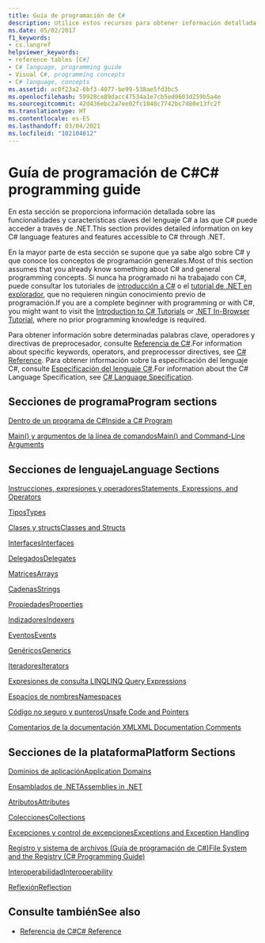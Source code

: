 ```yaml
---
title: Guía de programación de C#
description: Utilice estos recursos para obtener información detallada sobre las funcionalidades y características claves del lenguaje C# a las que C# puede acceder a través de .NET.
ms.date: 05/02/2017
f1_keywords:
- cs.langref
helpviewer_keywords:
- reference tables [C#]
- C# language, programming guide
- Visual C#, programming concepts
- C# language, concepts
ms.assetid: ac0f23a2-6bf3-4077-be99-538ae5fd3bc5
ms.openlocfilehash: 59928ce89dacc47534a1e7cb5ed0603d259b5a4e
ms.sourcegitcommit: 42d436ebc2a7ee02fc1848c7742bc7d80e13fc2f
ms.translationtype: HT
ms.contentlocale: es-ES
ms.lasthandoff: 03/04/2021
ms.locfileid: "102104812"
---
```

# <a name="c-programming-guide"></a><span data-ttu-id="44d5f-103">Guía de programación de C#</span><span class="sxs-lookup"><span data-stu-id="44d5f-103">C# programming guide</span></span>

<span data-ttu-id="44d5f-104">En esta sección se proporciona información detallada sobre las funcionalidades y características claves del lenguaje C# a las que C# puede acceder a través de .NET.</span><span class="sxs-lookup"><span data-stu-id="44d5f-104">This section provides detailed information on key C# language features and features accessible to C# through .NET.</span></span>  
  
 <span data-ttu-id="44d5f-105">En la mayor parte de esta sección se supone que ya sabe algo sobre C# y que conoce los conceptos de programación generales.</span><span class="sxs-lookup"><span data-stu-id="44d5f-105">Most of this section assumes that you already know something about C# and general programming concepts.</span></span> <span data-ttu-id="44d5f-106">Si nunca ha programado ni ha trabajado con C#, puede consultar los tutoriales de [introducción a C#](../tour-of-csharp/tutorials/index.md) o el [tutorial de .NET en explorador](https://dotnet.microsoft.com/learn/dotnet/in-browser-tutorial/1), que no requieren ningún conocimiento previo de programación.</span><span class="sxs-lookup"><span data-stu-id="44d5f-106">If you are a complete beginner with programming or with C#, you might want to visit the [Introduction to C# Tutorials](../tour-of-csharp/tutorials/index.md) or [.NET In-Browser Tutorial](https://dotnet.microsoft.com/learn/dotnet/in-browser-tutorial/1), where no prior programming knowledge is required.</span></span>  
  
 <span data-ttu-id="44d5f-107">Para obtener información sobre determinadas palabras clave, operadores y directivas de preprocesador, consulte [Referencia de C#](../language-reference/index.md).</span><span class="sxs-lookup"><span data-stu-id="44d5f-107">For information about specific keywords, operators, and preprocessor directives, see [C# Reference](../language-reference/index.md).</span></span> <span data-ttu-id="44d5f-108">Para obtener información sobre la especificación del lenguaje C#, consulte [Especificación del lenguaje C#](/dotnet/csharp/language-reference/language-specification/introduction).</span><span class="sxs-lookup"><span data-stu-id="44d5f-108">For information about the C# Language Specification, see [C# Language Specification](/dotnet/csharp/language-reference/language-specification/introduction).</span></span>  
  
## <a name="program-sections"></a><span data-ttu-id="44d5f-109">Secciones de programa</span><span class="sxs-lookup"><span data-stu-id="44d5f-109">Program sections</span></span>

[<span data-ttu-id="44d5f-110">Dentro de un programa de C#</span><span class="sxs-lookup"><span data-stu-id="44d5f-110">Inside a C# Program</span></span>](./inside-a-program/index.md)  
  
[<span data-ttu-id="44d5f-111">Main() y argumentos de la línea de comandos</span><span class="sxs-lookup"><span data-stu-id="44d5f-111">Main() and Command-Line Arguments</span></span>](./main-and-command-args/index.md)  

## <a name="language-sections"></a><span data-ttu-id="44d5f-112">Secciones de lenguaje</span><span class="sxs-lookup"><span data-stu-id="44d5f-112">Language Sections</span></span>

[<span data-ttu-id="44d5f-113">Instrucciones, expresiones y operadores</span><span class="sxs-lookup"><span data-stu-id="44d5f-113">Statements, Expressions, and Operators</span></span>](./statements-expressions-operators/index.md)  

 [<span data-ttu-id="44d5f-114">Tipos</span><span class="sxs-lookup"><span data-stu-id="44d5f-114">Types</span></span>](./types/index.md)  

 [<span data-ttu-id="44d5f-115">Clases y structs</span><span class="sxs-lookup"><span data-stu-id="44d5f-115">Classes and Structs</span></span>](./classes-and-structs/index.md)  
  
 [<span data-ttu-id="44d5f-116">Interfaces</span><span class="sxs-lookup"><span data-stu-id="44d5f-116">Interfaces</span></span>](./interfaces/index.md)  

 [<span data-ttu-id="44d5f-117">Delegados</span><span class="sxs-lookup"><span data-stu-id="44d5f-117">Delegates</span></span>](./delegates/index.md)  

 [<span data-ttu-id="44d5f-118">Matrices</span><span class="sxs-lookup"><span data-stu-id="44d5f-118">Arrays</span></span>](./arrays/index.md)  
  
 [<span data-ttu-id="44d5f-119">Cadenas</span><span class="sxs-lookup"><span data-stu-id="44d5f-119">Strings</span></span>](./strings/index.md)  
  
 [<span data-ttu-id="44d5f-120">Propiedades</span><span class="sxs-lookup"><span data-stu-id="44d5f-120">Properties</span></span>](./classes-and-structs/properties.md)  
  
 [<span data-ttu-id="44d5f-121">Indizadores</span><span class="sxs-lookup"><span data-stu-id="44d5f-121">Indexers</span></span>](./indexers/index.md)  
  
 [<span data-ttu-id="44d5f-122">Eventos</span><span class="sxs-lookup"><span data-stu-id="44d5f-122">Events</span></span>](./events/index.md)  
  
 [<span data-ttu-id="44d5f-123">Genéricos</span><span class="sxs-lookup"><span data-stu-id="44d5f-123">Generics</span></span>](./generics/index.md)  
  
 [<span data-ttu-id="44d5f-124">Iteradores</span><span class="sxs-lookup"><span data-stu-id="44d5f-124">Iterators</span></span>](./concepts/iterators.md)
  
 [<span data-ttu-id="44d5f-125">Expresiones de consulta LINQ</span><span class="sxs-lookup"><span data-stu-id="44d5f-125">LINQ Query Expressions</span></span>](../linq/index.md)  
  
 [<span data-ttu-id="44d5f-126">Espacios de nombres</span><span class="sxs-lookup"><span data-stu-id="44d5f-126">Namespaces</span></span>](./namespaces/index.md)  
  
 [<span data-ttu-id="44d5f-127">Código no seguro y punteros</span><span class="sxs-lookup"><span data-stu-id="44d5f-127">Unsafe Code and Pointers</span></span>](./unsafe-code-pointers/index.md)  
  
 [<span data-ttu-id="44d5f-128">Comentarios de la documentación XML</span><span class="sxs-lookup"><span data-stu-id="44d5f-128">XML Documentation Comments</span></span>](./xmldoc/index.md)  
  
## <a name="platform-sections"></a><span data-ttu-id="44d5f-129">Secciones de la plataforma</span><span class="sxs-lookup"><span data-stu-id="44d5f-129">Platform Sections</span></span>

 [<span data-ttu-id="44d5f-130">Dominios de aplicación</span><span class="sxs-lookup"><span data-stu-id="44d5f-130">Application Domains</span></span>](../../framework/app-domains/application-domains.md)  
  
 [<span data-ttu-id="44d5f-131">Ensamblados de .NET</span><span class="sxs-lookup"><span data-stu-id="44d5f-131">Assemblies in .NET</span></span>](../../standard/assembly/index.md)  
  
 [<span data-ttu-id="44d5f-132">Atributos</span><span class="sxs-lookup"><span data-stu-id="44d5f-132">Attributes</span></span>](./concepts/attributes/index.md)  
  
 [<span data-ttu-id="44d5f-133">Colecciones</span><span class="sxs-lookup"><span data-stu-id="44d5f-133">Collections</span></span>](./concepts/collections.md)  
  
 [<span data-ttu-id="44d5f-134">Excepciones y control de excepciones</span><span class="sxs-lookup"><span data-stu-id="44d5f-134">Exceptions and Exception Handling</span></span>](./exceptions/index.md)  
  
 [<span data-ttu-id="44d5f-135">Registro y sistema de archivos (Guía de programación de C#)</span><span class="sxs-lookup"><span data-stu-id="44d5f-135">File System and the Registry (C# Programming Guide)</span></span>](./file-system/index.md)  
  
 [<span data-ttu-id="44d5f-136">Interoperabilidad</span><span class="sxs-lookup"><span data-stu-id="44d5f-136">Interoperability</span></span>](./interop/index.md)  
  
 [<span data-ttu-id="44d5f-137">Reflexión</span><span class="sxs-lookup"><span data-stu-id="44d5f-137">Reflection</span></span>](./concepts/reflection.md)  
  
## <a name="see-also"></a><span data-ttu-id="44d5f-138">Consulte también</span><span class="sxs-lookup"><span data-stu-id="44d5f-138">See also</span></span>

- [<span data-ttu-id="44d5f-139">Referencia de C#</span><span class="sxs-lookup"><span data-stu-id="44d5f-139">C# Reference</span></span>](../language-reference/index.md)
